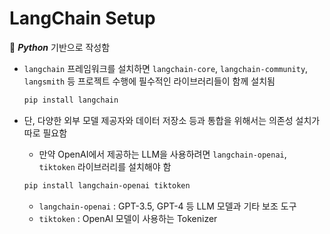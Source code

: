 # LangChain Setup

📌 ***Python*** 기반으로 작성함

- `langchain` 프레임워크를 설치하면 `langchain-core`, `langchain-community`, `langsmith` 등 프로젝트 수행에 필수적인 라이브러리들이 함께 설치됨
    ```bash
    pip install langchain

    ```

- 단, 다양한 외부 모델 제공자와 데이터 저장소 등과 통합을 위해서는 의존성 설치가 따로 필요함
    - 만약 OpenAI에서 제공하는 LLM을 사용하려면 `langchain-openai`, `tiktoken` 라이브러리를 설치해야 함
    ```bash
    pip install langchain-openai tiktoken
    ```
    - `langchain-openai` : GPT-3.5, GPT-4 등 LLM 모델과 기타 보조 도구
    - `tiktoken` : OpenAI 모델이 사용하는 Tokenizer 